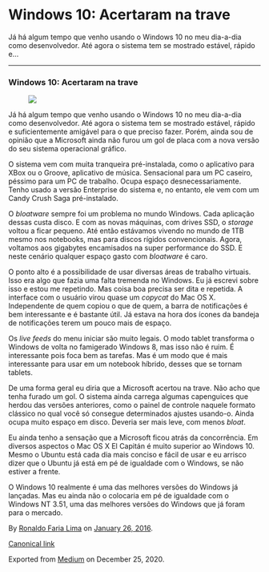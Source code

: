 Windows 10: Acertaram na trave
==============================

Já há algum tempo que venho usando o Windows 10 no meu dia-a-dia como
desenvolvedor. Até agora o sistema tem se mostrado estável, rápido e…

------------------------------------------------------------------------

### Windows 10: Acertaram na trave

<figure>
<img src="https://cdn-images-1.medium.com/max/800/1*MKd1c9nMJ0Y9GXcgzBif0w.png" class="graf-image" />
</figure>Já há algum tempo que venho usando o Windows 10 no meu
dia-a-dia como desenvolvedor. Até agora o sistema tem se mostrado
estável, rápido e suficientemente amigável para o que preciso fazer.
Porém, ainda sou de opinião que a Microsoft ainda não furou um gol de
placa com a nova versão do seu sistema operacional gráfico.

O sistema vem com muita tranqueira pré-instalada, como o aplicativo para
XBox ou o Groove, aplicativo de música. Sensacional para um PC caseiro,
péssimo para um PC de trabalho. Ocupa espaço desnecessariamente. Tenho
usado a versão Enterprise do sistema e, no entanto, ele vem com um Candy
Crush Saga pré-instalado.

O *bloatware* sempre foi um problema no mundo Windows. Cada aplicação
dessas custa disco. E com as novas máquinas, com drives SSD, o *storage*
voltou a ficar pequeno. Até então estávamos vivendo no mundo de 1TB
mesmo nos notebooks, mas para discos rígidos convencionais. Agora,
voltamos aos gigabytes encamisados na super performance do SSD. E neste
cenário qualquer espaço gasto com *bloatware* é caro.

O ponto alto é a possibilidade de usar diversas áreas de trabalho
virtuais. Isso era algo que fazia uma falta tremenda no Windows. Eu já
escrevi sobre isso e estou me repetindo. Mas coisa boa precisa ser dita
e repetida. A interface com o usuário virou quase um *copycat* do Mac OS
X. Independente de quem copiou o que de quem, a barra de notificações é
bem interessante e é bastante útil. Já estava na hora dos ícones da
bandeja de notificações terem um pouco mais de espaço.

Os *live feeds* do menu iniciar são muito legais. O modo tablet
transforma o Windows de volta no famigerado Windows 8, mas isso não é
ruim. É interessante pois foca bem as tarefas. Mas é um modo que é mais
interessante para usar em um notebook híbrido, desses que se tornam
tablets.

De uma forma geral eu diria que a Microsoft acertou na trave. Não acho
que tenha furado um gol. O sistema ainda carrega algumas capenguices que
herdou das versões anteriores, como o painel de controle naquele formato
clássico no qual você só consegue determinados ajustes usando-o. Ainda
ocupa muito espaço em disco. Deveria ser mais leve, com menos *bloat*.

Eu ainda tenho a sensação que a Microsoft ficou atrás da concorrência.
Em diversos aspectos o Mac OS X El Capitán é muito superior ao Windows
10. Mesmo o Ubuntu está cada dia mais conciso e fácil de usar e eu
arrisco dizer que o Ubuntu já está em pé de igualdade com o Windows, se
não estiver a frente.

O Windows 10 realmente é uma das melhores versões do Windows já
lançadas. Mas eu ainda não o colocaria em pé de igualdade com o Windows
NT 3.51, uma das melhores versões do Windows que já foram para o
mercado.

By
<a href="https://medium.com/@ronaldolima" class="p-author h-card">Ronaldo Faria Lima</a>
on [January 26, 2016](https://medium.com/p/3a4c98c19745).

<a href="https://medium.com/@ronaldolima/windows-10-acertaram-na-trave-3a4c98c19745" class="p-canonical">Canonical link</a>

Exported from [Medium](https://medium.com) on December 25, 2020.
